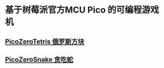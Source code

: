 # 基于树莓派官方MCU Pico 的可编程游戏机

## [PicoZeroTetris 俄罗斯方块](/Pico/PicoZeroTetris)
## [PicoZeroSnake 贪吃蛇](/Pico/PicoZeroSanke)
